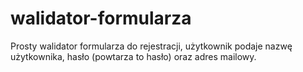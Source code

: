 # walidator-formularza

Prosty walidator formularza do rejestracji, użytkownik podaje nazwę użytkownika, hasło (powtarza to hasło) oraz adres mailowy. 
